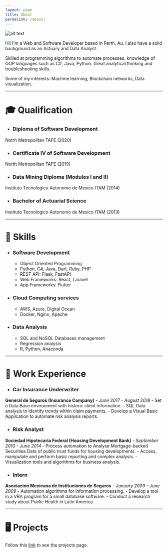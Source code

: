 ```yaml
---
layout: page
title: About
permalink: /about/
---
```

![alt text][photo]

[photo]: https://avatars0.githubusercontent.com/u/42665819?s=400&u=6d8b96cab6981341891584627f6294629bc7f85f&v=4 "Me"


Hi! I'm a Web and Software Developer based in Perth, Au. I also have a solid background as an Actuary and Data Analyst.

Skilled at programming algorithms to automate processes.  knowledge of OOP languages such as C#, Java, Python. Great analytical thinking and troubleshooting skills.

Some of my interests: Machine learning, Blockchain networks, Data visualization.
<hr>

# :mortar_board: Qualification
- ### Diploma of Software Development
Notrh Metropolitan TAFE (2020)

- ### Certificate IV of Software Development
North Metropolitan TAFE (2019)

- ### Data Mining Diploma (Modules I and II)
Instituto Tecnologico Autonomo de Mexico ITAM (2014)

- ### Bachelor of Actuarial Science
Instituto Tecnologico Autonomo de Mexico ITAM (2013)

<hr>

# :wrench: Skills
- ### Software Development
    - Object Oriented Programming
    - Python, C#, Java, Dart, Ruby, PHP
    - REST API: Flask, FastAPI
    - Web Frameworks: React, Laravel
    - App Frameworks: Flutter
- ### Cloud Computing services
    - AWS, Azure, Digital Ocean
    - Docker, Nginx, Apache
- ### Data Analysis
    - SQL and NoSQL Databases management
    - Regression analysis
    - R, Python, Anaconda

<hr>

# :necktie: Work Experience
- ### Car Insurance Underwriter
__General de Seguros (Insurance Company)__ - _June 2017 - August 2018_
    - Set a Data Base environment with historic client information.
    - SQL Data analysis to identify trends within claim payments.
    - Develop a Visual Basic Application to automate risk analysis reports.

- ### Risk Analyst
__Sociedad Hipotecaria Federal (Housing Development Bank)__ - _September 2010 - June 2014_
    - Process automation to Analyse Mortgage-backed Securities Data of public trust funds for housing developments.
    - Access, manipulate and perform basic reporting and complex analysis.
    - Visualization tools and algorithms for business analysis.

- ### Intern
__Asociacion Mexicana de Instituciones de Seguros__ - _January 2009 - June 2009_
    - Automation algorithms for information processing.
    - Develop a tool in a VBA program for a small database software.
    - Conduct a research study about Public Health in Latin America.

<hr>

# :desktop_computer: Projects
Follow this [link](/projects) to see the projects page.
